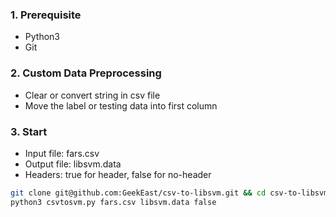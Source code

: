 ### 1. Prerequisite
- Python3
- Git
### 2. Custom Data Preprocessing
- Clear or convert string in csv file
- Move the label or testing data into first column
### 3. Start
- Input file: fars.csv
- Output file: libsvm.data
- Headers: true for header, false for no-header
```sh
git clone git@github.com:GeekEast/csv-to-libsvm.git && cd csv-to-libsvm
python3 csvtosvm.py fars.csv libsvm.data false
```
